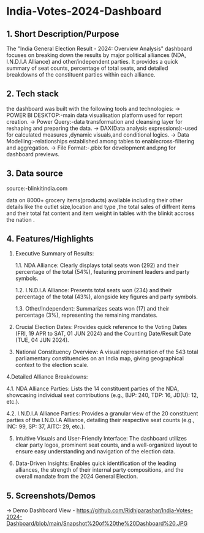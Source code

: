 # India-Votes-2024-Dashboard

## 1. Short Description/Purpose
The "India General Election Result - 2024: Overview Analysis" dashboard focuses on breaking down the results by major political alliances (NDA, I.N.D.I.A Alliance) and other/independent parties. It provides a quick summary of seat counts, percentage of total seats, and detailed breakdowns of the constituent parties within each alliance.

## 2. Tech stack
the dashboard was built with the following tools and technologies:
-> POWER BI DESKTOP:-main data visualisation platform used for report creation.
-> Power Query:-data transformation and cleansing layer for reshaping and preparing the data.
-> DAX(Data analysis expressions):-used for calculated measures ,dynamic visuals,and conditional logics.
-> Data Modelling:-relationships established among tables to enablecross-filtering and aggregation.
-> File Format:-.pbix for development and.png for dashboard previews.

## 3. Data source
source:-blinkitindia.com

data on 8000+  grocery items(products) available including their other details like the outlet size,location and type ,the total sales of diffrent items and their total fat content and item weight in tables with the blinkit accross the nation .

## 4. Features/Highlights

1. Executive Summary of Results:

   1.1. NDA Alliance: Clearly displays total seats won (292) and their percentage of the total (54%), featuring prominent leaders and party symbols.

   1.2. I.N.D.I.A Alliance: Presents total seats won (234) and their percentage of the total (43%), alongside key figures and party symbols.

   1.3. Other/Independent: Summarizes seats won (17) and their percentage (3%), representing the remaining mandates.

2. Crucial Election Dates: Provides quick reference to the Voting Dates (FRI, 19 APR to SAT, 01 JUN 2024) and the Counting Date/Result Date (TUE, 04 JUN 2024).

3. National Constituency Overview: A visual representation of the 543 total parliamentary constituencies on an India map, giving geographical context to the election scale.

4.Detailed Alliance Breakdowns:

   4.1. NDA Alliance Parties: Lists the 14 constituent parties of the NDA, showcasing individual seat contributions (e.g., BJP: 240, TDP: 16, JD(U): 12, etc.).

   4.2. I.N.D.I.A Alliance Parties: Provides a granular view of the 20 constituent parties of the I.N.D.I.A Alliance, detailing their respective seat counts (e.g., INC: 99, SP: 37, AITC: 29, etc.).

5. Intuitive Visuals and User-Friendly Interface: The dashboard utilizes clear party logos, prominent seat counts, and a well-organized layout to ensure easy understanding and navigation of the election data.

6. Data-Driven Insights: Enables quick identification of the leading alliances, the strength of their internal party compositions, and the overall mandate from the 2024 General Election.


## 5. Screenshots/Demos
-> Demo Dashboard View - https://github.com/Ridhiparashar/India-Votes-2024-Dashboard/blob/main/Snapshot%20of%20the%20Dashboard%20.JPG
